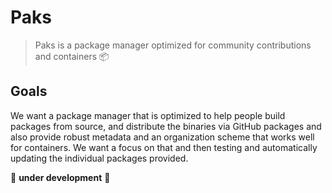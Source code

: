 # Paks

> Paks is a package manager optimized for community contributions and containers 📦️

## Goals

We want a package manager that is optimized to help people build packages from source,
and distribute the binaries via GitHub packages and also provide robust metadata
and an organization scheme that works well for containers. We want a focus on that
and then testing and automatically updating the individual packages provided.

🚧️ **under development** 🚧️

